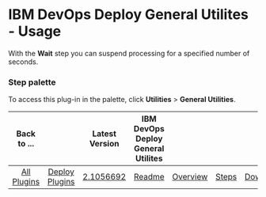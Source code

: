 
# IBM DevOps Deploy General Utilites - Usage


With the **Wait** step you can suspend processing for a specified number of seconds.


### **Step palette**

To access this plug-in in the palette, click **Utilities** > **General Utilities**.


|Back to ...||Latest Version|IBM DevOps Deploy General Utilites ||||
| :---: | :---: | :---: | :---: | :---: | :---: | :---: |
|[All Plugins](../../index.md)|[Deploy Plugins](../README.md)|[2.1056692](https://raw.githubusercontent.com/UrbanCode/IBM-UCD-PLUGINS/main/files/general-utilities/general-utilities-2.1056692.zip)|[Readme](README.md)|[Overview](overview.md)|[Steps](steps.md)|[Downloads](downloads.md)|
